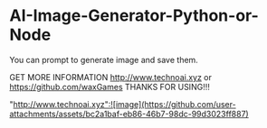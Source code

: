 # AI-Image-Generator-Python-or-Node
You can prompt to generate image and save them.

GET MORE INFORMATION http://www.technoai.xyz or https://github.com/waxGames
THANKS FOR USING!!!

"http://www.technoai.xyz":![image](https://github.com/user-attachments/assets/bc2a1baf-eb86-46b7-98dc-99d3023ff887)

